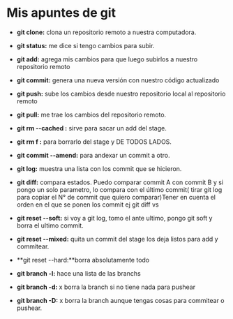 # Mis apuntes de git

 - **git clone:** clona un repositorio remoto a nuestra
computadora.
 - **git status:** me dice si tengo cambios para subir.
 - **git add:** agrega mis cambios para que luego
subirlos a nuestro repositorio remoto
 - **git commit:** genera una nueva versión con
nuestro código actualizado
 - **git push:** sube los cambios desde nuestro
repositorio local al repositorio remoto
 - **git pull:** me trae los cambios del repositorio remoto.
 - **git rm --cached <nombre del archivo>:** sirve para sacar un add del stage.
 - **git rm f <nombre del archivo>:** para borrarlo del stage y DE TODOS LADOS.
 - **git commit --amend:** para andexar un commit a otro.
 - **git log:** muestra una lista con los commit que se hicieron.
 - **git diff:** compara estados. Puedo comparar commit A con commit B y si pongo un solo parametro, lo compara con el último commit( tirar git log para copiar el N° de commit que quiero comparar)Tener en cuenta el orden en el que se ponen los commit ej git diff <version1> vs <version2>
 - **git reset --soft:** si voy a git log, tomo el ante ultimo, pongo git soft y borra el ultimo commit.
 - **git reset --mixed:** quita un commit del stage los deja listos para add y commitear.
 - **git reset --hard:**borra absolutamente todo
  
 - **git branch -l:** hace una lista de las branchs
 - **git branch -d:** x borra la branch si no tiene nada para pushear
 - **git branch -D:** x borra la branch aunque tengas cosas para commitear o pushear.

